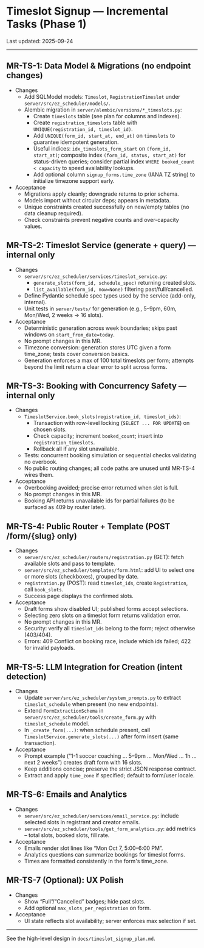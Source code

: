 # Timeslot Signup — Incremental Tasks (Phase 1)

Last updated: 2025-09-24

---

## MR-TS-1: Data Model & Migrations (no endpoint changes)

- Changes
  - Add SQLModel models: `Timeslot`, `RegistrationTimeslot` under `server/src/ez_scheduler/models/`.
  - Alembic migration in `server/alembic/versions/*_timeslots.py`:
    - Create `timeslots` table (see plan for columns and indexes).
    - Create `registration_timeslots` table with `UNIQUE(registration_id, timeslot_id)`.
    - Add `UNIQUE(form_id, start_at, end_at)` on `timeslots` to guarantee idempotent generation.
    - Useful indices: `idx_timeslots_form_start` on `(form_id, start_at)`; composite index `(form_id, status, start_at)` for status-driven queries; consider partial index `WHERE booked_count < capacity` to speed availability lookups.
    - Add optional column `signup_forms.time_zone` (IANA TZ string) to initialize timezone support early.
- Acceptance
  - Migrations apply cleanly; downgrade returns to prior schema.
  - Models import without circular deps; appears in metadata.
  - Unique constraints created successfully on new/empty tables (no data cleanup required).
  - Check constraints prevent negative counts and over-capacity values.

## MR-TS-2: Timeslot Service (generate + query) — internal only

- Changes
  - `server/src/ez_scheduler/services/timeslot_service.py`:
    - `generate_slots(form_id, schedule_spec)` returning created slots.
    - `list_available(form_id, now=None)` filtering past/full/cancelled.
  - Define Pydantic schedule spec types used by the service (add-only, internal).
  - Unit tests in `server/tests/` for generation (e.g., 5–9pm, 60m, Mon/Wed, 2 weeks → 16 slots).
- Acceptance
  - Deterministic generation across week boundaries; skips past windows on `start_from_date=today`.
  - No prompt changes in this MR.
  - Timezone conversion: generation stores UTC given a form time_zone; tests cover conversion basics.
  - Generation enforces a max of 100 total timeslots per form; attempts beyond the limit return a clear error to split across forms.

## MR-TS-3: Booking with Concurrency Safety — internal only

- Changes
  - `TimeslotService.book_slots(registration_id, timeslot_ids)`:
    - Transaction with row-level locking (`SELECT ... FOR UPDATE`) on chosen slots.
    - Check capacity; increment `booked_count`; insert into `registration_timeslots`.
    - Rollback all if any slot unavailable.
  - Tests: concurrent booking simulation or sequential checks validating no overbook.
  - No public routing changes; all code paths are unused until MR-TS-4 wires them.
- Acceptance
  - Overbooking avoided; precise error returned when slot is full.
  - No prompt changes in this MR.
  - Booking API returns unavailable ids for partial failures (to be surfaced as 409 by router later).

## MR-TS-4: Public Router + Template (POST /form/{slug} only)

- Changes
  - `server/src/ez_scheduler/routers/registration.py` (GET): fetch available slots and pass to template.
  - `server/src/ez_scheduler/templates/form.html`: add UI to select one or more slots (checkboxes), grouped by date.
  - `registration.py` (POST): read `timeslot_ids`, create `Registration`, call `book_slots`.
  - Success page displays the confirmed slots.
- Acceptance
  - Draft forms show disabled UI; published forms accept selections.
  - Selecting zero slots on a timeslot form returns validation error.
  - No prompt changes in this MR.
  - Security: verify all `timeslot_ids` belong to the form; reject otherwise (403/404).
  - Errors: 409 Conflict on booking race, include which ids failed; 422 for invalid payloads.

## MR-TS-5: LLM Integration for Creation (intent detection)

- Changes
  - Update `server/src/ez_scheduler/system_prompts.py` to extract `timeslot_schedule` when present (no new endpoints).
  - Extend `FormExtractionSchema` in `server/src/ez_scheduler/tools/create_form.py` with `timeslot_schedule` model.
  - In `_create_form(...)`: when schedule present, call `TimeslotService.generate_slots(...)` after form insert (same transaction).
- Acceptance
  - Prompt example (“1-1 soccer coaching … 5–9pm … Mon/Wed … 1h … next 2 weeks”) creates draft form with 16 slots.
  - Keep additions concise; preserve the strict JSON response contract.
  - Extract and apply `time_zone` if specified; default to form/user locale.

## MR-TS-6: Emails and Analytics

- Changes
  - `server/src/ez_scheduler/services/email_service.py`: include selected slots in registrant and creator emails.
  - `server/src/ez_scheduler/tools/get_form_analytics.py`: add metrics – total slots, booked slots, fill rate.
- Acceptance
  - Emails render slot lines like “Mon Oct 7, 5:00–6:00 PM”.
  - Analytics questions can summarize bookings for timeslot forms.
  - Times are formatted consistently in the form's time_zone.

## MR-TS-7 (Optional): UX Polish

- Changes
  - Show “Full”/“Cancelled” badges; hide past slots.
  - Add optional `max_slots_per_registration` on form.
- Acceptance
  - UI state reflects slot availability; server enforces max selection if set.

---

See the high-level design in `docs/timeslot_signup_plan.md`.
